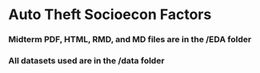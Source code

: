 # Auto Theft Socioecon Factors

### Midterm PDF, HTML, RMD, and MD files are in the /EDA folder 
### All datasets used are in the /data folder

